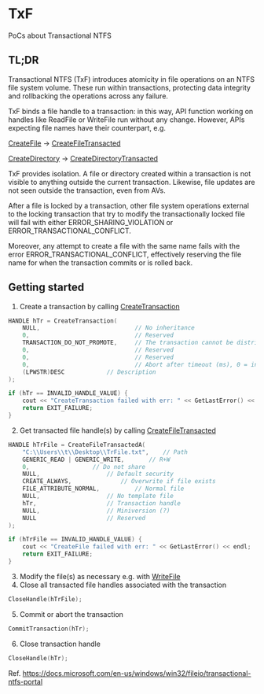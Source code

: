 # TxF
PoCs about Transactional NTFS

## TL;DR

Transactional NTFS (TxF) introduces atomicity in file operations on an NTFS file system volume. These run within transactions, protecting data integrity and rollbacking the operations across any failure.

TxF binds a file handle to a transaction: in this way, API function working on handles like ReadFile or WriteFile run without any change.
However, APIs expecting file names have their counterpart, e.g.

[CreateFile](https://docs.microsoft.com/en-us/windows/win32/api/fileapi/nf-fileapi-createfilea) -> [CreateFileTransacted](https://docs.microsoft.com/en-us/windows/win32/api/winbase/nf-winbase-createfiletransacteda)

[CreateDirectory](https://docs.microsoft.com/en-us/windows/win32/api/fileapi/nf-fileapi-createdirectorya) -> [CreateDirectoryTransacted](https://docs.microsoft.com/en-us/windows/win32/api/winbase/nf-winbase-createdirectorytransacteda)

TxF provides isolation. A file or directory created within a transaction is not visible to anything outside the current transaction. Likewise, file updates are not seen outside the transaction, even from AVs.  

After a file is locked by a transaction, other file system operations external to the locking transaction that try to modify the transactionally locked file will fail with either ERROR_SHARING_VIOLATION or ERROR_TRANSACTIONAL_CONFLICT.

Moreover, any attempt to create a file with the same name fails with the error ERROR_TRANSACTIONAL_CONFLICT, effectively reserving the file name for when the transaction commits or is rolled back.


## Getting started

1. Create a transaction by calling [CreateTransaction](https://docs.microsoft.com/en-us/windows/win32/api/ktmw32/nf-ktmw32-createtransaction)
```cpp
HANDLE hTr = CreateTransaction(
	NULL,                           // No inheritance
	0,                              // Reserved
	TRANSACTION_DO_NOT_PROMOTE,     // The transaction cannot be distributed
	0,                              // Reserved
	0,                              // Reserved
	0,                              // Abort after timeout (ms), 0 = infinite
	(LPWSTR)DESC			// Description
);

if (hTr == INVALID_HANDLE_VALUE) {
	cout << "CreateTransaction failed with err: " << GetLastError() << endl;
	return EXIT_FAILURE;
}
```

2. Get transacted file handle(s) by calling [CreateFileTransacted](https://docs.microsoft.com/en-us/windows/win32/api/winbase/nf-winbase-createfiletransacteda)
```cpp
HANDLE hTrFile = CreateFileTransactedA(
	"C:\\Users\\t\\Desktop\\TrFile.txt",    // Path
	GENERIC_READ | GENERIC_WRITE,		// R+W
	0,					// Do not share
	NULL,					// Default security
	CREATE_ALWAYS,				// Overwrite if file exists
	FILE_ATTRIBUTE_NORMAL,			// Normal file
	NULL,					// No template file
	hTr,					// Transaction handle
	NULL,					// Miniversion (?)
	NULL					// Reserved
);

if (hTrFile == INVALID_HANDLE_VALUE) {
	cout << "CreateFile failed with err: " << GetLastError() << endl;
	return EXIT_FAILURE;
}
```

3. Modify the file(s) as necessary e.g. with [WriteFile](https://docs.microsoft.com/en-us/windows/win32/api/fileapi/nf-fileapi-writefile)
4. Close all transacted file handles associated with the transaction
```cpp
CloseHandle(hTrFile);
```
5. Commit or abort the transaction
```cpp
CommitTransaction(hTr);
```
6. Close transaction handle
```cpp
CloseHandle(hTr);
```


Ref. https://docs.microsoft.com/en-us/windows/win32/fileio/transactional-ntfs-portal
